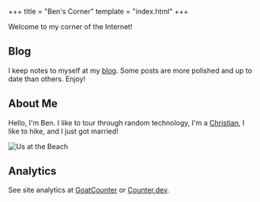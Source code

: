 +++
title = "Ben's Corner"
template = "index.html"
+++

Welcome to my corner of the Internet!

## Blog

I keep notes to myself at my [blog](/blog). Some posts are more polished and up to date than others. Enjoy!

## About Me

Hello, I'm Ben. I like to tour through random technology, I'm a [Christian](https://www.kingjamesbibleonline.org/Micah-6-8/), I like to hike, and I just got married!

![Us at the Beach](Ben-Jen-at-beach.jpg)

## Analytics

See site analytics at [GoatCounter](https://www-bbkane-com.goatcounter.com/) or [Counter.dev](https://counter.dev/dashboard.html?user=bbkane&token=MEzACRAJKeLPGaij).
